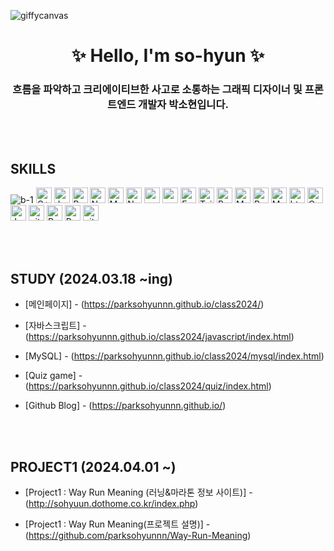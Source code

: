 ![giffycanvas](https://github.com/parksohyunnn/class2024/assets/164127801/575497a6-029b-4a20-b586-d82d828d4d30)

# <div align="center"> ✨ Hello, I'm so-hyun ✨ </div>

### <div align="center"> 흐름을 파악하고 크리에이티브한 사고로 소통하는 그래픽 디자이너 및 프론트엔드 개발자 박소현입니다. </div>

<br><br>



## SKILLS </div>
![b-1](https://github.com/parksohyunnn/parksohyunnn.github.io/assets/164127801/b36d76e4-0221-4fca-9a71-c242c557f2ad)
<img alt="C++" src="https://img.shields.io/badge/C%2B%2B-5D96CB?style=flat&logo=appvey=c%2B%2B&logoColor=61DAFB" height="25px"/>
<img alt="Javascript" src="https://img.shields.io/badge/JavaScript-809F85?style=for-the-badge&logo=javascript&logoColor=F7DF1E"  height="25px"/>
<img alt="React" src="https://img.shields.io/badge/React-FFDC62?style=for-the-badge&logo=react&logoColor=61DAFB" height="25px"/>
<img alt="NextJs" src="https://img.shields.io/badge/Next-DF976D?style=for-the-badge&logo=next.js&logoColor=white" height="25px"/>
<img alt="MongoDB" src="https://img.shields.io/badge/-MongoDB-809F85?style=flat-square&logo=mongodb&logoColor=white"  height="25px"/>
<img alt="Nodejs" src="https://img.shields.io/badge/-Nodejs-FFDC62?style=flat-square&logo=Node.js&logoColor=white"  height="25px"/>
<img alt="npm" src="https://img.shields.io/badge/NPM-DF976D?style=for-the-badge&logo=npm&logoColor=white" height="25px"/>
<img alt="redux" src="https://img.shields.io/badge/-Redux-764ABC?style=flat-square&logo=redux&logoColor=white" height="25px"/>
 <img alt="Express" src="https://img.shields.io/badge/express.js-%23404d59.svg?style=for-the-badge&logo=express&logoColor=%2361DAFB" height="25px"/>
<img alt="Tailwidcss" src="https://img.shields.io/badge/Tailwind_CSS-38B2AC?style=for-the-badge&logo=tailwind-css&logoColor=white" height="25px"/>
<img alt="Bootstrap" src="https://img.shields.io/badge/Bootstrap-563D7C?style=for-the-badge&logo=bootstrap&logoColor=white" height="25px"/>
<img alt="Material UI" src="https://img.shields.io/badge/Material--UI-0081CB?style=for-the-badge&logo=material-ui&logoColor=white" height="25px"/>
<img alt="Python" src="https://img.shields.io/badge/Python-14354C?style=for-the-badge&logo=python&logoColor=white" height="25px"/>
<img alt="Markdown" src="https://img.shields.io/badge/Markdown-000000?style=for-the-badge&logo=markdown&logoColor=white"  height="25px"/>
<img alt="html5" src="https://img.shields.io/badge/HTML5-E34F26?style=for-the-badge&logo=html5&logoColor=white" height="25px"/>
<img alt="Css3" src="https://img.shields.io/badge/CSS3-1572B6?style=for-the-badge&logo=css3&logoColor=white" height="25px"/>
<img alt="Jquery" src="https://img.shields.io/badge/jquery-%230769AD.svg?style=for-the-badge&logo=jquery&logoColor=white" height="25px"/>
<img alt="git" src="https://img.shields.io/badge/-Git-F05032?style=flat-square&logo=git&logoColor=white" height="25px"/>
<img alt="Brave browser" src="https://img.shields.io/badge/-Brave_Browser-FB542B?style=flat-square&logo=brave&logoColor=white" height="25px"/>
<img alt="Prettier" src="https://img.shields.io/badge/-Prettier-F7B93E?style=flat-square&logo=prettier&logoColor=white" height="25px"/>
 <img alt="github actions" src="https://img.shields.io/badge/-Github_Actions-2088FF?style=flat-square&logo=github-actions&logoColor=white" height="25px"/>

<br><br>

## STUDY (2024.03.18 ~ing) </div>
- [메인페이지] - (https://parksohyunnn.github.io/class2024/)

- [자바스크립트] - (https://parksohyunnn.github.io/class2024/javascript/index.html)

- [MySQL] - (https://parksohyunnn.github.io/class2024/mysql/index.html)

- [Quiz game] - (https://parksohyunnn.github.io/class2024/quiz/index.html)

- [Github Blog] - (https://parksohyunnn.github.io/)

<br><br>

## PROJECT1 (2024.04.01 ~) </div>

- [Project1 : Way Run Meaning (러닝&마라톤 정보 사이트)] - (http://sohyuun.dothome.co.kr/index.php)

- [Project1 : Way Run Meaning(프로젝트 설명)] - (https://github.com/parksohyunnn/Way-Run-Meaning)

